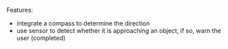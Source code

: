 Features: 
  - integrate a compass to determine the direction
  - use sensor to detect whether it is approaching an object, if so, warn the user (completed)
